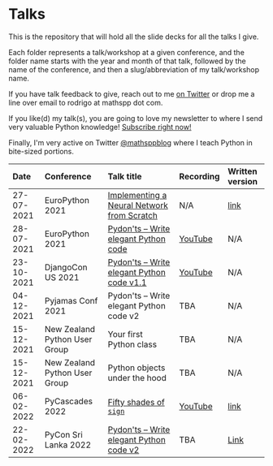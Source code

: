 # Talks

This is the repository that will hold all the slide decks for all the talks I give.

Each folder represents a talk/workshop at a given conference,
and the folder name starts with the year and month of that talk,
followed by the name of the conference,
and then a slug/abbreviation of my talk/workshop name.

If you have talk feedback to give,
reach out to me [on Twitter][twitter]
or drop me a line over email to rodrigo at mathspp dot com.

If you like(d) my talk(s), you are going to love my newsletter
to where I send very valuable Python knowledge!
[Subscribe right now!](https://mathspp.com/subscribe)

Finally, I'm very active on Twitter [@mathsppblog][twitter]
where I teach Python in bite-sized portions.


| Date | Conference | Talk title | Recording | Written version |
| :- | :- | :- | :- | :- |
| 27-07-2021 | EuroPython 2021 | [Implementing a Neural Network from Scratch](https://ep2021.europython.eu/talks/4hDJyV5-implementing-a-neural-network-from-scratch/) | N/A | [link](https://mathspp.com/blog/tag:nnfwp) |
| 28-07-2021 | EuroPython 2021 | [Pydon'ts – Write elegant Python code](https://ep2021.europython.eu/talks/Bz5dtEe-pydonts/) | [YouTube](https://www.youtube.com/watch?v=Vjq89-spPOk) | N/A |
| 23-10-2021 | DjangoCon US 2021 | [Pydon'ts – Write elegant Python code v1.1](https://2021.djangocon.us/talks/pydon-ts-write-elegant-python-code-v1-1/) | [YouTube](https://www.youtube.com/watch?v=s6dJab2qwkg) | N/A |
| 04-12-2021 | Pyjamas Conf 2021 | Pydon'ts – Write elegant Python code v2 | TBA | N/A |
| 15-12-2021 | New Zealand Python User Group | Your first Python class | TBA | N/A |
| 15-12-2021 | New Zealand Python User Group | Python objects under the hood | TBA | N/A |
| 06-02-2022 | PyCascades 2022 | [Fifty shades of `sign`](https://pretalx.com/pycascades-2022/talk/RNYRVR/) | [YouTube](https://www.youtube.com/watch?v=FkE-HrxSFCM) | [link](https://mathspp.com/blog/50-shades-of-sign) |
| 22-02-2022 | PyCon Sri Lanka 2022 | [Pydon'ts – Write elegant Python code v2](https://pycon.lk/#agenda) | TBA | [Link](https://mathspp.com/blog/enumerate-from-first-principles) |


[twitter]: https://twitter.com/mathsppblog
